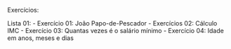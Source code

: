 Exercícios:

Lista 01:
    - Exercício 01:
        João Papo-de-Pescador
    - Exercícios 02:
        Cálculo IMC
    - Exercício 03:
        Quantas vezes é o salário mínimo
    - Exercício 04:
        Idade em anos, meses e dias